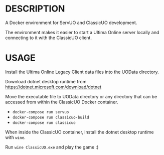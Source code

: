 # DESCRIPTION

A Docker environment for ServUO and ClassicUO development.

The environment makes it easier to start a Ultima Online server locally and connecting to it with the ClassicUO client.

# USAGE

Install the Ultima Online Legacy Client data files into the UOData directory.

Download dotnet desktop runtime from https://dotnet.microsoft.com/download/dotnet

Move the executable file to UOData directory or any directory that can be accessed from within the ClassicUO Docker container.

* `docker-compose run servuo`
* `docker-compose run classicuo-build`
* `docker-compose run classicuo`

When inside the ClassicUO container, install the dotnet desktop runtime with `wine`.

Run `wine ClassicUO.exe` and play the game :)